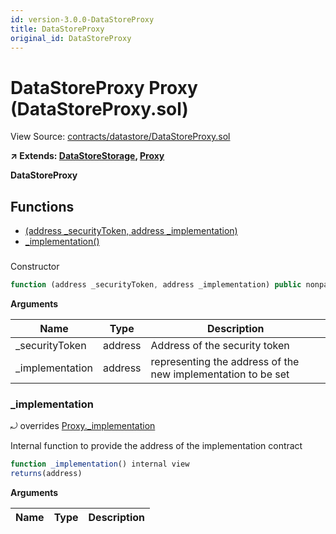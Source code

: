 ```yaml
---
id: version-3.0.0-DataStoreProxy
title: DataStoreProxy
original_id: DataStoreProxy
---
```


# DataStoreProxy Proxy (DataStoreProxy.sol)

View Source: [contracts/datastore/DataStoreProxy.sol](../../contracts/datastore/DataStoreProxy.sol)

**↗ Extends: [DataStoreStorage](DataStoreStorage.md), [Proxy](Proxy.md)**

**DataStoreProxy**

## Functions

- [(address _securityToken, address _implementation)](#)
- [_implementation()](#_implementation)

### 

Constructor

```js
function (address _securityToken, address _implementation) public nonpayable
```

**Arguments**

| Name        | Type           | Description  |
| ------------- |------------- | -----|
| _securityToken | address | Address of the security token | 
| _implementation | address | representing the address of the new implementation to be set | 

### _implementation

⤾ overrides [Proxy._implementation](Proxy.md#_implementation)

Internal function to provide the address of the implementation contract

```js
function _implementation() internal view
returns(address)
```

**Arguments**

| Name        | Type           | Description  |
| ------------- |------------- | -----|

